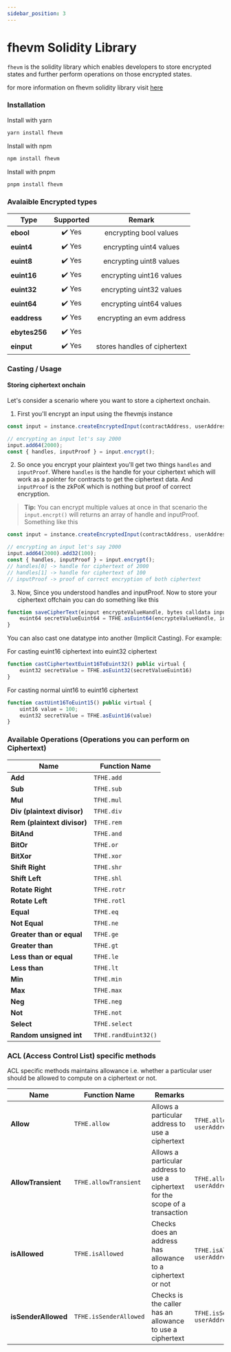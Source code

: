 ```yaml
---
sidebar_position: 3
---
```


# fhevm Solidity Library

`fhevm` is the solidity library which enables developers to store encrypted states and further perform operations on those encrypted states.


for more information on fhevm solidity library visit [here](https://docs.zama.ai/fhevm/v/0.4-2)

### Installation


Install with yarn

```bash
yarn install fhevm
```

Install with npm

```bash
npm install fhevm
```

Install with pnpm
```bash
pnpm install fhevm
```


### Avalaible Encrypted types

| Type      | Supported | Remark | 
|-----------|:---------:|:---------: |
 | **ebool**     | ✔️ Yes     | encrypting bool values |
| **euint4**    | ✔️ Yes     | encrypting uint4 values |
| **euint8**    | ✔️ Yes     | encrypting uint8 values |
| **euint16**   | ✔️ Yes     | encrypting uint16 values |
| **euint32**   | ✔️ Yes     | encrypting uint32 values |
| **euint64**   | ✔️ Yes     |encrypting uint64 values |
| **eaddress**  | ✔️ Yes     |encrypting an evm address |
| **ebytes256** | ✔️ Yes     | |
|  **einput** | ✔️ Yes    |  stores handles of ciphertext  |

### Casting / Usage

#### Storing ciphertext onchain

Let's consider a scenario where you want to store a ciphertext onchain.

1. First you'll encrypt an input using the fhevmjs instance

```js
const input = instance.createEncryptedInput(contractAddress, userAddress);

// encrypting an input let's say 2000
input.add64(2000);
const { handles, inputProof } = input.encrypt();
```
2. So once you encrypt your plaintext you'll get two things `handles` and `inputProof`. Where `handles` is the handle for your ciphertext which will work as a pointer for contracts to get the ciphertext data. And `inputProof` is the zkPoK which is nothing but proof of correct encryption.

> **Tip:** You can encrypt multiple values at once in that scenario the `input.encrpt()` will returns an array of handle and inputProof. Something like this 
```js
const input = instance.createEncryptedInput(contractAddress, userAddress);

// encrypting an input let's say 2000
input.add64(2000).add32(100);
const { handles, inputProof } = input.encrypt();
// handles[0] -> handle for ciphertext of 2000
// handles[1] -> handle for ciphertext of 100
// inputProof -> proof of correct encryption of both ciphertext
```

3. Now, Since you understood handles and inputProof. Now to store your ciphertext offchain you can do something like this 

```js
function saveCipherText(einput encrypteValueHandle, bytes calldata inputProof) public virtual {
    euint64 secretValueEuint64 = TFHE.asEuint64(encrypteValueHandle, inputProof)
}
```

You can also cast one datatype into another (Implicit Casting). For example: 

For casting euint16 ciphertext into euint32 ciphertext

```js
function castCiphertextEuint16ToEuint32() public virtual {
    euint32 secretValue = TFHE.asEuint32(secretValueEuint16)
}
```

For casting normal uint16 to euint16 ciphertext

```js
function castUint16ToEuint15() public virtual {
    uint16 value = 100;
    euint32 secretValue = TFHE.asEuint16(value)
}
```


### Available Operations (Operations you can perform on Ciphertext)

| **Name**                  | **Function Name**     |
|---------------------------|-----------------------|
| **Add**                   | `TFHE.add`            |
| **Sub**                   | `TFHE.sub`            |
| **Mul**                   | `TFHE.mul`            |
| **Div (plaintext divisor)** | `TFHE.div`           |
| **Rem (plaintext divisor)** | `TFHE.rem`           |
| **BitAnd**                | `TFHE.and`            |
| **BitOr**                 | `TFHE.or`             |
| **BitXor**                | `TFHE.xor`            |
| **Shift Right**           | `TFHE.shr`            |
| **Shift Left**            | `TFHE.shl`            |
| **Rotate Right**          | `TFHE.rotr`           |
| **Rotate Left**           | `TFHE.rotl`           |
| **Equal**                 | `TFHE.eq`             |
| **Not Equal**             | `TFHE.ne`             |
| **Greater than or equal** | `TFHE.ge`             |
| **Greater than**          | `TFHE.gt`             |
| **Less than or equal**    | `TFHE.le`             |
| **Less than**             | `TFHE.lt`             |
| **Min**                   | `TFHE.min`            |
| **Max**                   | `TFHE.max`            |
| **Neg**                   | `TFHE.neg`            |
| **Not**                   | `TFHE.not`            |
| **Select**                | `TFHE.select`         |
| **Random unsigned int**   | `TFHE.randEuint32()`   |

### ACL (Access Control List) specific methods

ACL specific methods maintains allowance i.e. whether a particular user should be allowed to compute on a ciphertext or not.

| **Name**                  | **Function Name**     | **Remarks** |  **Usage**     |
|---------------------------|-----------------------|-----------------------|  -----------------------|  
| **Allow**                   | `TFHE.allow`            |        Allows a particular address to use a ciphertext | `TFHE.allow(TFHE.euint32(1), userAddress)`     |
| **AllowTransient**                   | `TFHE.allowTransient`            |   Allows a particular address to use a ciphertext for the scope of a transaction         | `TFHE.allowTransient(TFHE.euint32(1), userAddress)`  |
| **isAllowed**                   | `TFHE.isAllowed`            |  Checks does an address has allowance to a ciphertext or not |  `TFHE.isAllowed(TFHE.euint32(1), userAddress)`   |
| **isSenderAllowed**                   | `TFHE.isSenderAllowed`     |   Checks is the caller has an allowance to use a ciphertext        | `TFHE.isSenderAllowed(TFHE.euint32(1), userAddress)` | 



